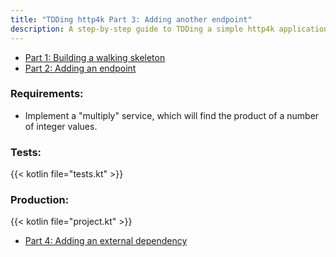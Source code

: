 ```yaml
---
title: "TDDing http4k Part 3: Adding another endpoint"
description: A step-by-step guide to TDDing a simple http4k application
---
```


- [Part 1: Building a walking skeleton](../_1)
- [Part 2: Adding an endpoint](../_2)

### Requirements:
- Implement a "multiply" service, which will find the product of a number of integer values.

### Tests:

{{< kotlin file="tests.kt" >}}

### Production:

{{< kotlin file="project.kt" >}}

- [Part 4: Adding an external dependency](../_4)
